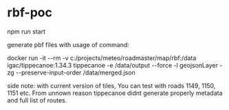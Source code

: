 # rbf-poc

npm run start

generate pbf files with usage of command:

docker run -it --rm -v c:/projects/meteo/roadmaster/map/rbf:/data igac/tippecanoe:1.34.3 tippecanoe -e /data/output --force -l geojsonLayer -zg --preserve-input-order /data/merged.json

side note: with current version of tiles, You can test with roads 1149, 1150, 1151 etc. From unnown reason tippecanoe didnt generate properly metadata and full list of routes.